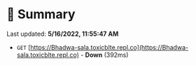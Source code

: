 # 📖 Summary
Last updated: **5/16/2022, 11:55:47 AM**

- `GET` [https://Bhadwa-sala.toxicblte.repl.co](https://Bhadwa-sala.toxicblte.repl.co) - **Down** (392ms)
